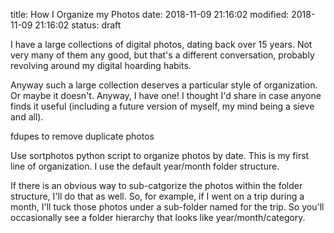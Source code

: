 title: How I Organize my Photos
date: 2018-11-09 21:16:02
modified: 2018-11-09 21:16:02
status: draft

I have a large collections of digital photos, dating back over 15 years.
Not very many of them any good, but that's a different conversation,
probably revolving around my digital hoarding habits.

Anyway such a large collection deserves a particular style of organization.
Or maybe it doesn't.  Anyway, I have one! I thought I'd share in case anyone
finds it useful (including a future version of myself, my mind being a sieve
and all).

fdupes to remove duplicate photos

Use sortphotos python script to organize photos by date.  This is my first
line of organization.  I use the default year/month folder structure.

If there is an obvious way to sub-catgorize the photos within the folder
structure, I'll do that as well.  So, for example, if I went on a trip
during a month, I'll tuck those photos under a sub-folder named for the
trip.  So you'll occasionally see a folder hierarchy that looks like
year/month/category.

